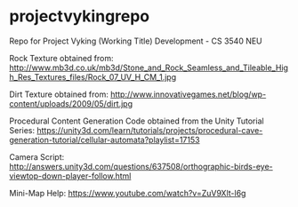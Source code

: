 # projectvykingrepo
Repo for Project Vyking (Working Title) Development - CS 3540 NEU

Rock Texture obtained from: 
    http://www.mb3d.co.uk/mb3d/Stone_and_Rock_Seamless_and_Tileable_High_Res_Textures_files/Rock_07_UV_H_CM_1.jpg

Dirt Texture obtained from:
    http://www.innovativegames.net/blog/wp-content/uploads/2009/05/dirt.jpg

Procedural Content Generation Code obtained from the Unity Tutorial Series: 
    https://unity3d.com/learn/tutorials/projects/procedural-cave-generation-tutorial/cellular-automata?playlist=17153

Camera Script:
    http://answers.unity3d.com/questions/637508/orthographic-birds-eye-viewtop-down-player-follow.html

Mini-Map Help:
    https://www.youtube.com/watch?v=ZuV9Xlt-l6g

